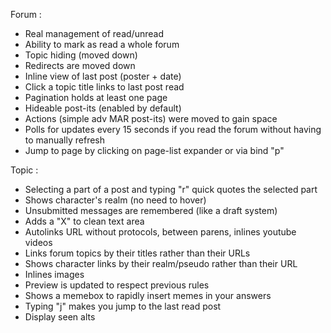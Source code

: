 Forum :
 - Real management of read/unread
 - Ability to mark as read a whole forum
 - Topic hiding (moved down)
 - Redirects are moved down
 - Inline view of last post (poster + date)
 - Click a topic title links to last post read
 - Pagination holds at least one page
 - Hideable post-its (enabled by default)
 - Actions (simple adv MAR post-its) were moved to gain space
 - Polls for updates every 15 seconds if you read the forum without having to manually refresh
 - Jump to page by clicking on page-list expander or via bind "p"

Topic :
 - Selecting a part of a post and typing "r" quick quotes the selected part
 - Shows character's realm (no need to hover)
 - Unsubmitted messages are remembered (like a draft system)
 - Adds a "X" to clean text area
 - Autolinks URL without protocols, between parens, inlines youtube videos
 - Links forum topics by their titles rather than their URLs
 - Shows character links by their realm/pseudo rather than their URL
 - Inlines images
 - Preview is updated to respect previous rules
 - Shows a memebox to rapidly insert memes in your answers
 - Typing "j" makes you jump to the last read post
 - Display seen alts